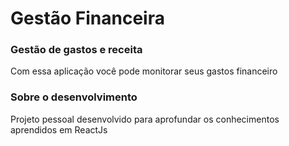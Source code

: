# Gestão Financeira

### Gestão de gastos e receita

Com essa aplicação você pode monitorar seus gastos financeiro

### Sobre o desenvolvimento

Projeto pessoal desenvolvido para aprofundar os conhecimentos aprendidos em ReactJs
